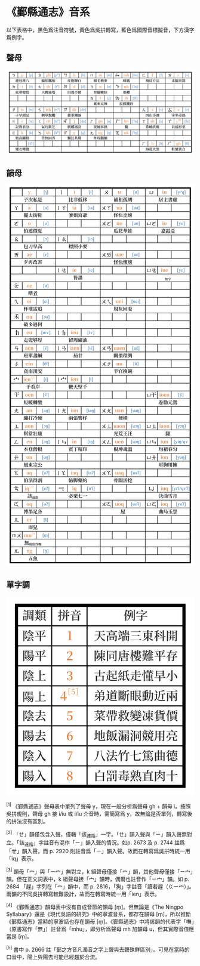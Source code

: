 # 《鄞縣通志》音系

以下表格中，黑色爲注音符號，黃色爲吳拼轉寫，藍色爲國際音標擬音，下方漢字爲例字。

## 聲母

![《鄞縣通志》聲母](https://raw.githubusercontent.com/ionkaon/data/master/assets/《鄞縣通志》聲母.png)

## 韻母

![《鄞縣通志》韻母](https://raw.githubusercontent.com/ionkaon/data/master/assets/《鄞縣通志》韻母.png)

## 單字調

![《鄞縣通志》單字調](https://raw.githubusercontent.com/ionkaon/data/master/assets/《鄞縣通志》單字調.png)

<sup>\[1\]</sup> 《鄞縣通志》聲母表中單列了聲母 y，現在一般分析爲聲母 gh + 韻母 i。按照吳拼規則，聲母 gh 接 i/iu 或 i/iu 介音時，需簡寫爲 y，故無論是否單列，轉寫後的拼法沒有區別。

<sup>\[2\]</sup> 「ㄝ」韻僅包含入聲，僅轄「該<sub>遠指</sub>」一字。「ㄝ」韻入聲與「ㄧ」韻入聲無對立。「該<sub>遠指</sub>」字註音有混作「ㄧ」韻入聲的情況。如p. 2673 及 p. 2744 註爲「ㄝ」韻入聲，而 p. 2920 則註音爲「ㄧ」韻入聲。故而在轉寫爲吳拼時統一用「iq」表示。

<sup>\[3\]</sup> 韻母「宀」與「ㄧ宀」無對立，k 組聲母僅接「宀」韻，其他聲母僅接「ㄧ宀」韻。但在正文詞表中，k 組聲母接「宀」韻時，偶爾也註音作「ㄧ宀」韻。如 p. 2684 「趕」字列在「宀」韻中，而 p. 2816，「狗」字註音「讀若趕（ㄍㄧ宀）」。兩韻的不同吳拼轉寫較難設計，故而在轉寫時統一用「ien」表示。

<sup>\[4\]</sup> 《鄞縣通志》韻母表中沒有自成音節的韻母 \[m̩\]。但無論是《The Ningpo Syllabary》還是《現代吳語的研究》中的寧波音系，都存在韻母 \[m̩\]，所以推斷《鄞縣通志》當時的寧波話也存在韻母 \[m̩\]。《鄞縣通志》中將該韻的代表字「嘸」（原書寫作「無」）註音爲「mhu」，即分析爲聲母 mh 加韻母 u，但其實際音值應當是 \[m̩\]。

<sup>\[5\]</sup> 書中 p. 2666 註「鄞之方音凡濁音之字上聲與去聲殊鮮區別」。可見在當時的口音中，陽上與陽去可能已經趨於合流。

